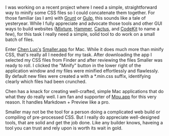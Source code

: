 I was working on a recent project where I need a simple, straightforward way to minify some CSS files so I could concatenate them together. For those familiar (as I am) with [Grunt](gruntjs.com) or [Gulp](gulpjs.com), this sounds like a tale of yesteryear. While I fully appreciate and advocate those tools and other GUI ways to build websites ([Mixture](mixture.io), [Hammer](hammerformac.com), [Cactus](cactusformac.com), and [CodeKit](http://incident57.com/codekit/) to name a few), for this task I really need a simple, solid tool to do work on a small batch of files.

Enter [Chen Luo's](http://chenluois.com/) [Smaller.app](http://smallerapp.com/) for Mac. While it does much more than minify CSS, that's really all I needed for my task. After downloading the app I selected my CSS files from Finder and after reviewing the files Smaller was ready to roll. I clicked the "Minify" button in the lower right of the application window and my files were minified effortlessly and flawlessly. By default new files were created a with a *.min.css suffix, identifying clearly which files had been crunched.

Chen has a knack for creating well-crafted, simple Mac applications that do what they do really well. I am fan and supporter of [Mou.app](http://mouapp.com/) for this very reason. It handles Markdown + Preview like a pro.

Smaller may not be the tool for a person doing a complicated web build or compiling of pre-processed CSS. But I really do appreciate well-designed tools, that are solid and get the job done. Like any builder knows, haveing a tool you can trust and rely upon is worth its wait in gold.